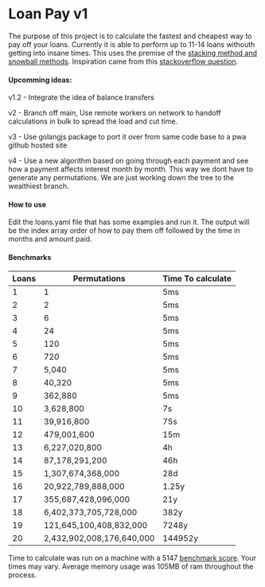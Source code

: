 
# Loan Pay v1

The purpose of this project is to calculate the fastest and cheapest way to pay off your loans. Currently it is able to perform up to 11-14 loans withouth getting into insane times. This uses the premise of the [stacking method and snowball methods](https://www.thebalance.com/debt-snowball-vs-debt-stacking-453633). Inspiration came from this [stackoverflow question](https://money.stackexchange.com/questions/85187/algorithm-for-multiple-debt-payoff-to-minimize-time-in-debt).

#### Upcomming ideas:

v1.2 - Integrate the idea of balance transfers

v2 - Branch off main, Use remote workers on network to handoff calculations in bulk to spread the load and cut time.

v3 - Use golangjs package to port it over from same code base to a pwa github hosted site

v4 - Use a new algorithm based on going through each payment and see how a payment affects interest month by month. This way we dont have to generate any permutations. We are just working down the tree to the wealthiest branch.

#### How to use

Edit the loans.yaml file that has some examples and run it. The output will be the index array order of how to pay them off followed by the time in months and amount paid.


#### Benchmarks

Loans | Permutations | Time To calculate
-- | -- | --
1  | 1 | 5ms
2  | 2 | 5ms
3  | 6 | 5ms
4  | 24 | 5ms
5  | 120 | 5ms
6  | 720 | 5ms
7  | 5,040 | 5ms
8  | 40,320 | 5ms
9  | 362,880 | 5ms
10 | 3,628,800 | 7s
11 | 39,916,800 | 75s
12 | 479,001,600 | 15m
13 | 6,227,020,800 | 4h
14 | 87,178,291,200 | 46h
15 | 1,307,674,368,000 | 28d
16 | 20,922,789,888,000 | 1.25y
17 | 355,687,428,096,000 | 21y
18 | 6,402,373,705,728,000 | 382y
19 | 121,645,100,408,832,000 | 7248y
20 | 2,432,902,008,176,640,000 | 144952y

Time to calculate was run on a machine with a 5147 [benchmark score](https://www.cpubenchmark.net/). Your times may vary. Average memory usage was 105MB of ram throughout the process.


